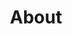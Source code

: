 ---
title: "About"
permalink: /about/
header:
  overlay_color: "#000"
  overlay_filter: "0.5"
  overlay_image: /assets/images/sandiego.jpg
---
